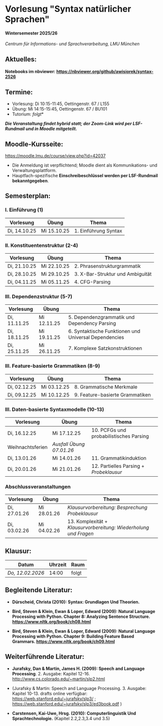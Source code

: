 # Vorlesung "Syntax natürlicher Sprachen"

#### Wintersemester 2025/26

*Centrum für Informations- und Sprachverarbeitung, LMU München*


## Aktuelles:

#### Notebooks im nbviewer: https://nbviewer.org/github/awisiorek/syntax-2526


## Termine:

- Vorlesung: Di 10:15-11:45, Oettingenstr. 67 / L155
- Übung: Mi 14:15-15:45, Oettingenstr. 67 / BU101
- Tutorium: *folgt**

***Die Veranstaltung findet hybrid statt; der Zoom-Link wird per LSF-Rundmail und in Moodle mitgeteilt.***



## Moodle-Kursseite:

https://moodle.lmu.de/course/view.php?id=42037

- Die Anmeldung ist verpflichtend; Moodle dient als Kommunikations- und Verwaltungsplattform.
- Hauptfach-spezifische **Einschreibeschlüssel werden per LSF-Rundmail bekanntgegeben**.




## Semesterplan:

### I. Einführung (1)

| Vorlesung |  Übung | Thema 
| ------------- | ------------- | ------------- | 
| Di, 14.10.25 | Mi 15.10.25 | 1. Einführung Syntax | 


### II. Konstituentenstruktur (2-4)

| Vorlesung |  Übung | Thema 
| ------------- | ------------- | ------------- | 
| Di, 21.10.25 | Mi 22.10.25 | 2. Phrasenstrukturgrammatik | 
| Di, 28.10.25 | Mi 29.10.25 | 3. X-Bar-Struktur und Ambiguität | 
| Di, 04.11.25 | Mi 05.11.25 | 4. CFG-Parsing | 


### III. Dependenzstruktur (5-7)

| Vorlesung |  Übung | Thema 
| ------------- | ------------- | ------------- | 
| Di, 11.11.25 | Mi 12.11.25 | 5. Dependenzgrammatik und Dependency Parsing | 
| Di, 18.11.25 | Mi 19.11.25 | 6. Syntaktische Funktionen und Universal Dependencies | 
| Di, 25.11.25 | Mi 26.11.25 | 7. Komplexe Satzkonstruktionen | 


### III. Feature-basierte Grammatiken (8-9)

| Vorlesung |  Übung | Thema 
| ------------- | ------------- | ------------- | 
| Di, 02.12.25 | Mi 03.12.25 | 8. Grammatische Merkmale | 
| Di, 09.12.25 | Mi 10.12.25 | 9. Feature-basierte Grammatiken | 

### III. Daten-basierte Syntaxmodelle (10-13)

| Vorlesung |  Übung | Thema 
| ------------- | ------------- | ------------- | 
| Di, 16.12.25 | Mi 17.12.25 | 10. PCFGs und probabilistisches Parsing | 
| Weihnachtsferien | *Ausfall Übung 07.01.26*| | 
| Di, 13.01.26 | Mi 14.01.26 | 11. Grammatikinduktion | 
| Di, 20.01.26 | Mi 21.01.26 | 12. Partielles Parsing + *Probeklausur* | 



### Abschlussveranstaltungen

| Vorlesung |  Übung | Thema 
| ------------- | ------------- | ------------- | 
| Di, 27.01.26 | Mi 28.01.26 |  *Klausurvorbereitung: Besprechung Probeklausur* | 
| Di, 03.02.26 | Mi 04.02.26 | 13. Komplexität + *Klausurvorbereitung: Wiederholung und Fragen* | 



## Klausur:

| Datum  | Uhrzeit | Raum |
| ------------- | ------------- | ------------- |
|  *Do, 12.02.2026* | 14:00  | folgt |



## Begleitende Literatur:

- **Dürscheid, Christa (2010): Syntax: Grundlagen Und Theorien.**

- **Bird, Steven & Klein, Ewan & Loper, Edward (2009): Natural Language Processing with Python. Chapter 8: Analyzing Sentence Structure. https://www.nltk.org/book/ch08.html** 

- **Bird, Steven & Klein, Ewan & Loper, Edward (2009): Natural Language Processing with Python. Chapter 9: Building Feature Based Grammars. https://www.nltk.org/book/ch09.html** 


## Weiterführende Literatur:

- **Jurafsky, Dan & Martin, James H. (2009): Speech and Language Processing**. 2. Ausgabe: Kapitel 12-16. http://www.cs.colorado.edu/~martin/slp2.html 
- (Jurafsky & Martin: Speech and Language Processing. 3. Ausgabe: Kapitel 10-13. drafts online verfügbar: https://web.stanford.edu/~jurafsky/slp3/ ; https://web.stanford.edu/~jurafsky/slp3/ed3book.pdf )

- **Carstensen, Kai-Uwe, Hrsg. (2010): Computerlinguistik Und Sprachtechnologie.** (Kapitel 2.2,2.3,3.4 und 3.5)
